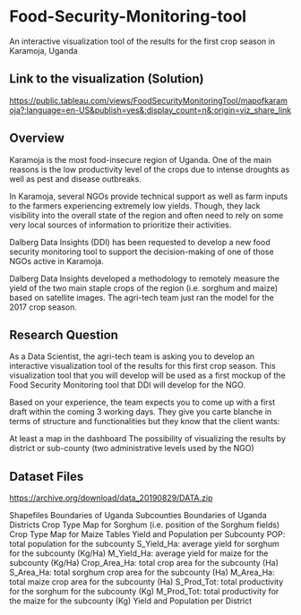# Food-Security-Monitoring-tool
 An interactive visualization tool of the results for the first crop season in Karamoja, Uganda
   
 ## Link to the visualization (Solution)  
   
 https://public.tableau.com/views/FoodSecurityMonitoringTool/mapofkaramoja?:language=en-US&publish=yes&:display_count=n&:origin=viz_share_link
 
                 
 ## Overview
 Karamoja is the most food-insecure region of Uganda. One of the main reasons is the low productivity level of the crops due to intense droughts as well as pest and disease outbreaks.

In Karamoja, several NGOs provide technical support as well as farm inputs to the farmers experiencing extremely low yields. Though, they lack visibility into the overall state of the region and often need to rely on some very local sources of information to prioritize their activities.   

Dalberg Data Insights (DDI) has been requested to develop a new food security monitoring tool to support the decision-making of one of those NGOs active in Karamoja.

Dalberg Data Insights developed a methodology to remotely measure the yield of the two main staple crops of the region (i.e. sorghum and maize) based on satellite images. The agri-tech team just ran the model for the 2017 crop season.

## Research Question
As a Data Scientist, the agri-tech team is asking you to develop an interactive visualization tool of the results for this first crop season. This visualization tool that you will develop will be used as a first mockup of the Food Security Monitoring tool that DDI will develop for the NGO.

Based on your experience, the team expects you to come up with a first draft within the coming 3 working days. They give you carte blanche in terms of structure and functionalities but they know that the client wants:

At least a map in the dashboard
The possibility of visualizing the results by district or sub-county (two administrative levels used by the NGO)

## Dataset Files
https://archive.org/download/data_20190829/DATA.zip

Shapefiles
Boundaries of Uganda Subcounties 
Boundaries of Uganda Districts 
Crop Type Map for Sorghum (i.e. position of the Sorghum fields)
Crop Type Map for Maize
Tables
Yield and Population per Subcounty
POP: total population for the subcounty 
S_Yield_Ha: average yield for sorghum for the subcounty (Kg/Ha)
M_Yield_Ha: average yield for maize for the subcounty (Kg/Ha)
Crop_Area_Ha: total crop area for the subcounty (Ha)
S_Area_Ha: total sorghum crop area for the subcounty (Ha)
M_Area_Ha: total maize crop area for the subcounty (Ha)
S_Prod_Tot: total productivity for the sorghum for the subcounty (Kg)
M_Prod_Tot: total productivity for the maize for the subcounty (Kg)
Yield and Population per District
